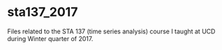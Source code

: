 # sta137_2017
Files related to the STA 137 (time series analysis) course I taught at UCD during Winter quarter of 2017.
